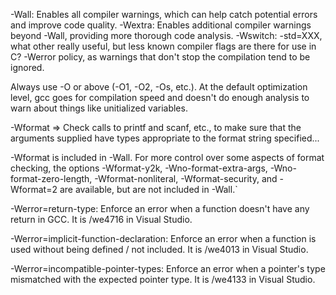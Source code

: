 

-Wall: Enables all compiler warnings, which can help catch potential errors and improve code quality.
-Wextra: Enables additional compiler warnings beyond -Wall, providing more thorough code analysis.
-Wswitch:
-std=XXX, what other really useful, but less known compiler flags are there for use in C? 
-Werror policy, as warnings that don't stop the compilation tend to be ignored.

Always use -O or above (-O1, -O2, -Os, etc.). At the default optimization level, gcc goes for compilation speed and doesn't do enough analysis to warn about things like unitialized variables.

-Wformat => Check calls to printf and scanf, etc., to make sure that the arguments supplied have types appropriate to the format string specified...

-Wformat is included in -Wall. For more control over some aspects of format checking, the options -Wformat-y2k, -Wno-format-extra-args, -Wno-format-zero-length, -Wformat-nonliteral, -Wformat-security, and -Wformat=2 are available, but are not included in -Wall.`

-Werror=return-type: Enforce an error when a function doesn't have any return in GCC. It is /we4716 in Visual Studio.

-Werror=implicit-function-declaration: Enforce an error when a function is used without being defined / not included. It is /we4013 in Visual Studio.

-Werror=incompatible-pointer-types: Enforce an error when a pointer's type mismatched with the expected pointer type. It is /we4133 in Visual Studio.



